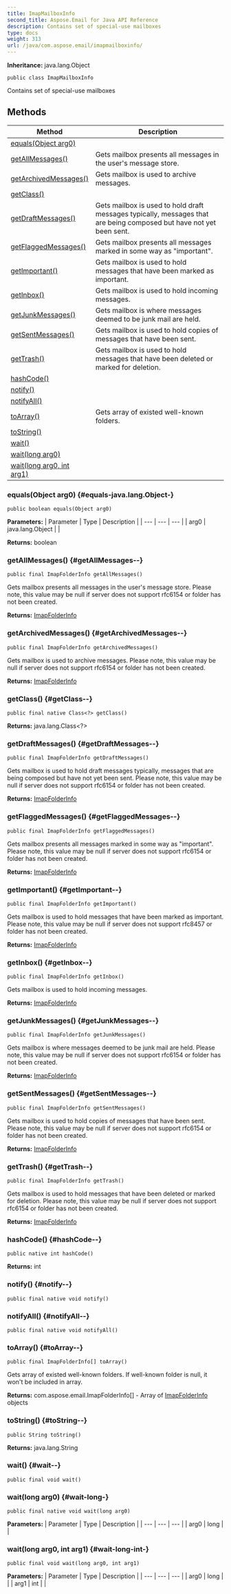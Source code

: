 ```yaml
---
title: ImapMailboxInfo
second_title: Aspose.Email for Java API Reference
description: Contains set of special-use mailboxes
type: docs
weight: 313
url: /java/com.aspose.email/imapmailboxinfo/
---
```


**Inheritance:**
java.lang.Object
```
public class ImapMailboxInfo
```

Contains set of special-use mailboxes
## Methods

| Method | Description |
| --- | --- |
| [equals(Object arg0)](#equals-java.lang.Object-) |  |
| [getAllMessages()](#getAllMessages--) | Gets mailbox presents all messages in the user's message store. |
| [getArchivedMessages()](#getArchivedMessages--) | Gets mailbox is used to archive messages. |
| [getClass()](#getClass--) |  |
| [getDraftMessages()](#getDraftMessages--) | Gets mailbox is used to hold draft messages typically, messages that are being composed but have not yet been sent. |
| [getFlaggedMessages()](#getFlaggedMessages--) | Gets mailbox presents all messages marked in some way as "important". |
| [getImportant()](#getImportant--) | Gets mailbox is used to hold messages that have been marked as important. |
| [getInbox()](#getInbox--) | Gets mailbox is used to hold incoming messages. |
| [getJunkMessages()](#getJunkMessages--) | Gets mailbox is where messages deemed to be junk mail are held. |
| [getSentMessages()](#getSentMessages--) | Gets mailbox is used to hold copies of messages that have been sent. |
| [getTrash()](#getTrash--) | Gets mailbox is used to hold messages that have been deleted or marked for deletion. |
| [hashCode()](#hashCode--) |  |
| [notify()](#notify--) |  |
| [notifyAll()](#notifyAll--) |  |
| [toArray()](#toArray--) | Gets array of existed well-known folders. |
| [toString()](#toString--) |  |
| [wait()](#wait--) |  |
| [wait(long arg0)](#wait-long-) |  |
| [wait(long arg0, int arg1)](#wait-long-int-) |  |
### equals(Object arg0) {#equals-java.lang.Object-}
```
public boolean equals(Object arg0)
```




**Parameters:**
| Parameter | Type | Description |
| --- | --- | --- |
| arg0 | java.lang.Object |  |

**Returns:**
boolean
### getAllMessages() {#getAllMessages--}
```
public final ImapFolderInfo getAllMessages()
```


Gets mailbox presents all messages in the user's message store. Please note, this value may be null if server does not support rfc6154 or folder has not been created.

**Returns:**
[ImapFolderInfo](../../com.aspose.email/imapfolderinfo)
### getArchivedMessages() {#getArchivedMessages--}
```
public final ImapFolderInfo getArchivedMessages()
```


Gets mailbox is used to archive messages. Please note, this value may be null if server does not support rfc6154 or folder has not been created.

**Returns:**
[ImapFolderInfo](../../com.aspose.email/imapfolderinfo)
### getClass() {#getClass--}
```
public final native Class<?> getClass()
```




**Returns:**
java.lang.Class<?>
### getDraftMessages() {#getDraftMessages--}
```
public final ImapFolderInfo getDraftMessages()
```


Gets mailbox is used to hold draft messages typically, messages that are being composed but have not yet been sent. Please note, this value may be null if server does not support rfc6154 or folder has not been created.

**Returns:**
[ImapFolderInfo](../../com.aspose.email/imapfolderinfo)
### getFlaggedMessages() {#getFlaggedMessages--}
```
public final ImapFolderInfo getFlaggedMessages()
```


Gets mailbox presents all messages marked in some way as "important". Please note, this value may be null if server does not support rfc6154 or folder has not been created.

**Returns:**
[ImapFolderInfo](../../com.aspose.email/imapfolderinfo)
### getImportant() {#getImportant--}
```
public final ImapFolderInfo getImportant()
```


Gets mailbox is used to hold messages that have been marked as important. Please note, this value may be null if server does not support rfc8457 or folder has not been created.

**Returns:**
[ImapFolderInfo](../../com.aspose.email/imapfolderinfo)
### getInbox() {#getInbox--}
```
public final ImapFolderInfo getInbox()
```


Gets mailbox is used to hold incoming messages.

**Returns:**
[ImapFolderInfo](../../com.aspose.email/imapfolderinfo)
### getJunkMessages() {#getJunkMessages--}
```
public final ImapFolderInfo getJunkMessages()
```


Gets mailbox is where messages deemed to be junk mail are held. Please note, this value may be null if server does not support rfc6154 or folder has not been created.

**Returns:**
[ImapFolderInfo](../../com.aspose.email/imapfolderinfo)
### getSentMessages() {#getSentMessages--}
```
public final ImapFolderInfo getSentMessages()
```


Gets mailbox is used to hold copies of messages that have been sent. Please note, this value may be null if server does not support rfc6154 or folder has not been created.

**Returns:**
[ImapFolderInfo](../../com.aspose.email/imapfolderinfo)
### getTrash() {#getTrash--}
```
public final ImapFolderInfo getTrash()
```


Gets mailbox is used to hold messages that have been deleted or marked for deletion. Please note, this value may be null if server does not support rfc6154 or folder has not been created.

**Returns:**
[ImapFolderInfo](../../com.aspose.email/imapfolderinfo)
### hashCode() {#hashCode--}
```
public native int hashCode()
```




**Returns:**
int
### notify() {#notify--}
```
public final native void notify()
```




### notifyAll() {#notifyAll--}
```
public final native void notifyAll()
```




### toArray() {#toArray--}
```
public final ImapFolderInfo[] toArray()
```


Gets array of existed well-known folders. If well-known folder is null, it won't be included in array.

**Returns:**
com.aspose.email.ImapFolderInfo[] - Array of [ImapFolderInfo](../../com.aspose.email/imapfolderinfo) objects
### toString() {#toString--}
```
public String toString()
```




**Returns:**
java.lang.String
### wait() {#wait--}
```
public final void wait()
```




### wait(long arg0) {#wait-long-}
```
public final native void wait(long arg0)
```




**Parameters:**
| Parameter | Type | Description |
| --- | --- | --- |
| arg0 | long |  |

### wait(long arg0, int arg1) {#wait-long-int-}
```
public final void wait(long arg0, int arg1)
```




**Parameters:**
| Parameter | Type | Description |
| --- | --- | --- |
| arg0 | long |  |
| arg1 | int |  |


